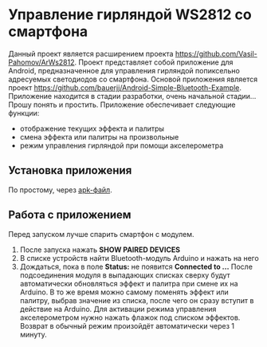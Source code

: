 #  Управление гирляндой  WS2812 со смартфона
Данный проект является расширением проекта https://github.com/Vasil-Pahomov/ArWs2812. 
Проект представляет собой приложение для Android, предназначенное для управления гирляндой попиксельно адресуемых светодиодов со смартфона.
Основой приложения является проект https://github.com/bauerjj/Android-Simple-Bluetooth-Example. Приложение находится в стадии разработки, очень начальной стадии... Прошу понять и простить.
Приложение обеспечивает следующие функции:
- отображение текущих эффекта и палитры
- смена эффекта или палитры на произвольные
- режим управления гирляндой при помощи акселерометра
## Установка приложения
По простому, через [apk-файл](https://github.com/Vasil-Pahomov/AnWs2812/blob/master/binary/app-debug.apk?raw=true).
## Работа с приложением
Перед запуском лучше спарить смартфон с модулем.
1. После запуска нажать **SHOW PAIRED DEVICES**
2. В списке устройств найти Bluetooth-модуль Arduino и нажать на него
3. Дождаться, пока в поле **Status:** не появится **Connected to ...**
После подсоединения модуля в выпадающих списках сверху будут автоматически обновляться эффект и палитра при смене их на Arduino. В то же время можно самому поменять эффект или палитру, выбрав значение из списка, после чего он сразу вступит в действие на Arduino.
Для активации режима управления акселерометром нужно нажать флажок под списком эффектов. Возврат в обычный режим произойдёт автоматически через 1 минуту.